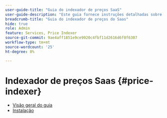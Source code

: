 ```yaml
---
user-guide-title: "Guia do indexador de preços SaaS"
user-guide-description: "Este guia fornece instruções detalhadas sobre como usar o indexador de preços do SaaS."
breadcrumb-title: "Guia do indexador de preços do Saas"
hide: true
role: Admin
feature: Services, Price Indexer
source-git-commit: 9ae4aff1851e9ce9920c4fbf11d2616d6f0f6307
workflow-type: tm+mt
source-wordcount: '25'
ht-degree: 0%

---
```


# Indexador de preços Saas {#price-indexer}

- [Visão geral do guia](index.md)
- [Instalação](installation.md)

